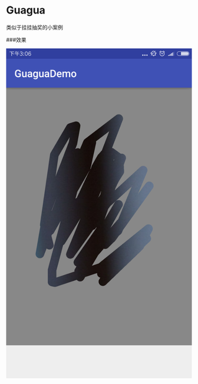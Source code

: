 # Guagua
类似于挂挂抽奖的小案例

###效果

![image](https://github.com/FengGZ2016/Guagua/raw/master/Result/guagua.png)
